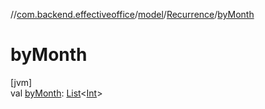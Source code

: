 //[com.backend.effectiveoffice](../../../index.md)/[model](../index.md)/[Recurrence](index.md)/[byMonth](by-month.md)

# byMonth

[jvm]\
val [byMonth](by-month.md): [List](https://kotlinlang.org/api/latest/jvm/stdlib/kotlin.collections/-list/index.html)&lt;[Int](https://kotlinlang.org/api/latest/jvm/stdlib/kotlin/-int/index.html)&gt;
